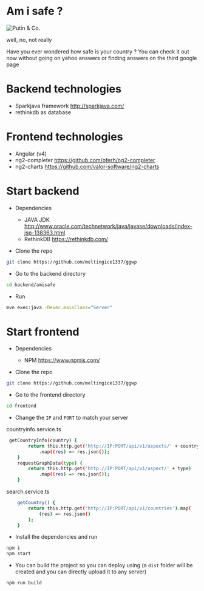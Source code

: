 # Am i safe ?
![Putin & Co.](http://www.dailysquat.com/wp-content/uploads/2016/08/Coz_b_9XEAATTRl-646x437.jpg)

well, no, not really

Have you ever wondered how safe is your country ? You can check it out now without going on yahoo answers or finding answers on the third google page

# Backend technologies
- Sparkjava framework http://sparkjava.com/
- rethinkdb as database

# Frontend technologies
- Angular (v4)
- ng2-completer https://github.com/oferh/ng2-completer
- ng2-charts https://github.com/valor-software/ng2-charts


# Start backend

- Dependencies
  - JAVA JDK http://www.oracle.com/technetwork/java/javase/downloads/index-jsp-138363.html
  - RethinkDB https://rethinkdb.com/

- Clone the repo
```sh
git clone https://github.com/meltingice1337/ggwp
```
- Go to the backend directory
```sh
cd backend/amisafe
```
- Run
```sh
mvn exec:java -Dexec.mainClass="Server"
```

# Start frontend
- Dependencies
  - NPM https://www.npmjs.com/

- Clone the repo
```sh
git clone https://github.com/meltingice1337/ggwp
```
- Go to the frontend directory
```sh
cd frontend
```
- Change the ```IP``` and ```PORT``` to match your server

countryinfo.service.ts
```sh
 getCountryInfo(country) {
        return this.http.get('http://IP:PORT/api/v1/aspects/' + country.toLowerCase())
            .map((res) => res.json());
    }
    requestGraphData(type) {
        return this.http.get('http://IP:PORT/api/v1/aspect/' + type)
            .map((res) => res.json());
    }
```

search.service.ts
```sh
    getCountry() {
        return this.http.get('http://IP:PORT/api/v1/countries').map(
            (res) => res.json()
        );
    }
```

- Install the dependencies and run
```sh
npm i
npm start
```

- You can build the project so you can deploy using  (a ```dist``` folder will be created and you can directly upload it to any server)
```sh
npm run build
```
